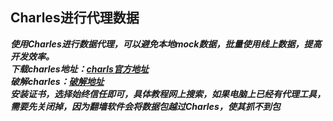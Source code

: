 ## Charles进行代理数据

***使用Charles进行数据代理，可以避免本地mock数据，批量使用线上数据，提高开发效率。***<br/>
***下载charles地址：<a href="https://www.charlesproxy.com/" target="_blank">charls官方地址</a>***<br/>
***破解charles：<a href="https://www.zzzmode.com/mytools/charles/" target="_blank">破解地址</a>***<br/>
***安装证书，选择始终信任即可，具体教程网上搜索，如果电脑上已经有代理工具，需要先关闭掉，因为翻墙软件会将数据包越过Charles，使其抓不到包***